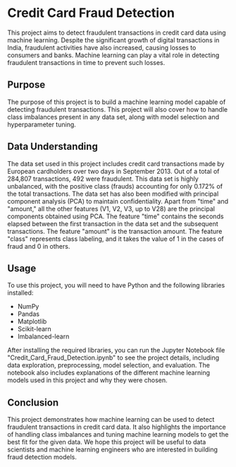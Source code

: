 # Credit Card Fraud Detection

This project aims to detect fraudulent transactions in credit card data using machine learning. Despite the significant growth of digital transactions in India, fraudulent activities have also increased, causing losses to consumers and banks. Machine learning can play a vital role in detecting fraudulent transactions in time to prevent such losses.


## Purpose

The purpose of this project is to build a machine learning model capable of detecting fraudulent transactions. This project will also cover how to handle class imbalances present in any data set, along with model selection and hyperparameter tuning.

## Data Understanding

The data set used in this project includes credit card transactions made by European cardholders over two days in September 2013. Out of a total of 284,807 transactions, 492 were fraudulent. This data set is highly unbalanced, with the positive class (frauds) accounting for only 0.172% of the total transactions. The data set has also been modified with principal component analysis (PCA) to maintain confidentiality. Apart from "time" and "amount," all the other features (V1, V2, V3, up to V28) are the principal components obtained using PCA. The feature "time" contains the seconds elapsed between the first transaction in the data set and the subsequent transactions. The feature "amount" is the transaction amount. The feature "class" represents class labeling, and it takes the value of 1 in the cases of fraud and 0 in others.


## Usage

To use this project, you will need to have Python and the following libraries installed:

- NumPy
- Pandas
- Matplotlib
- Scikit-learn
- Imbalanced-learn

After installing the required libraries, you can run the Jupyter Notebook file "Credit_Card_Fraud_Detection.ipynb" to see the project details, including data exploration, preprocessing, model selection, and evaluation. The notebook also includes explanations of the different machine learning models used in this project and why they were chosen.

## Conclusion

This project demonstrates how machine learning can be used to detect fraudulent transactions in credit card data. It also highlights the importance of handling class imbalances and tuning machine learning models to get the best fit for the given data. We hope this project will be useful to data scientists and machine learning engineers who are interested in building fraud detection models.

